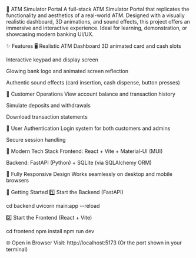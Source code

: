 🏧 ATM Simulator Portal
A full-stack ATM Simulator Portal that replicates the functionality and aesthetics of a real-world ATM. Designed with a visually realistic dashboard, 3D animations, and sound effects, this project offers an immersive and interactive experience. Ideal for learning, demonstration, or showcasing modern banking UI/UX.

✨ Features
🖥️ Realistic ATM Dashboard
3D animated card and cash slots

Interactive keypad and display screen

Glowing bank logo and animated screen reflection

Authentic sound effects (card insertion, cash dispense, button presses)

👤 Customer Operations
View account balance and transaction history

Simulate deposits and withdrawals

Download transaction statements

🔐 User Authentication
Login system for both customers and admins

Secure session handling

🧰 Modern Tech Stack
Frontend: React + Vite + Material-UI (MUI)

Backend: FastAPI (Python) + SQLite (via SQLAlchemy ORM)

📱 Fully Responsive Design
Works seamlessly on desktop and mobile browsers

🚀 Getting Started
1️⃣ Start the Backend (FastAPI)

cd backend
uvicorn main:app --reload

2️⃣ Start the Frontend (React + Vite)

cd frontend
npm install
npm run dev

🌐 Open in Browser
Visit: http://localhost:5173
(Or the port shown in your terminal)

